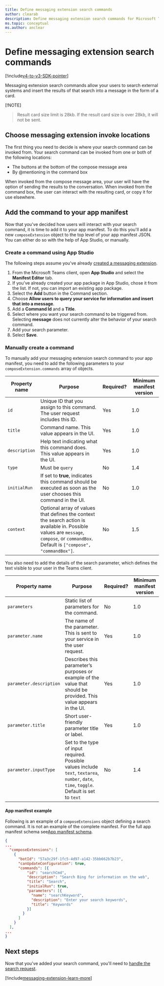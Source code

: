 ```yaml
---
title: Define messaging extension search commands
author: clearab
description: Define messaging extension search commands for Microsoft Teams apps.
ms.topic: conceptual
ms.author: anclear
---
```

# Define messaging extension search commands

[!include[v4-to-v3-SDK-pointer](~/includes/v4-to-v3-pointer-me.md)]

Messaging extension search commands allow your users to search external systems and insert the results of that search into a message in the form of a card.

[!NOTE]
> Result card size limit is 28kb. If the result card size is over 28kb, it will not be sent.

## Choose messaging extension invoke locations

The first thing you need to decide is where your search command can be invoked from. Your search command can be invoked from one or both of the following locations:

* The buttons at the bottom of the compose message area
* By @mentioning in the command box

When invoked from the compose message area, your user will have the option of sending the results to the conversation. When invoked from the command box, the user can interact with the resulting card, or copy it for use elsewhere.

## Add the command to your app manifest

Now that you've decided how users will interact with your search command, it is time to add it to your app manifest. To do this you'll add a new `composeExtension` object to the top level of your app manifest JSON. You can either do so with the help of App Studio, or manually.

### Create a command using App Studio

The following steps assume you've already [created a messaging extension](~/messaging-extensions/how-to/create-messaging-extension.md).

1. From the Microsoft Teams client, open **App Studio** and select the **Manifest Editor** tab.
2. If you've already created your app package in App Studio, chose it from the list. If not, you can import an existing app package.
3. Select the **Add** button in the Command section.
4. Choose **Allow users to query your service for information and insert that into a message**.
5. Add a **Command Id** and a **Title**.
6. Select where you want your search command to be triggered from. Selecting **message** does not currently alter the behavior of your search command.
7. Add your search parameter.
8. Select **Save**.

### Manually create a command

To manually add your messaging extension search command to your app manifest, you need to add the following parameters to your `composeExtension.commands` array of objects.

| Property name | Purpose | Required? | Minimum manifest version |
|---|---|---|---|
| `id` | Unique ID that you assign to this command. The user request includes this ID. | Yes | 1.0 |
| `title` | Command name. This value appears in the UI. | Yes | 1.0 |
| `description` | Help text indicating what this command does. This value appears in the UI. | Yes | 1.0 |
| `type` | Must be `query` | No | 1.4 |
|`initialRun` | If set to **true**, indicates this command should be executed as soon as the user chooses this command in the UI. | No | 1.0 |
| `context` | Optional array of values that defines the context the search action is available in. Possible values are `message`, `compose`, or `commandBox`. Default is `["compose", "commandBox"]`. | No | 1.5 |

You also need to add the details of the search parameter, which defines the text visible to your user in the Teams client.

| Property name | Purpose | Required? | Minimum manifest version |
|---|---|---|---|
| `parameters` | Static list of parameters for the command. | No | 1.0 |
| `parameter.name` | The name of the parameter. This is sent to your service in the user request. | Yes | 1.0 |
| `parameter.description` | Describes this parameter’s purposes or example of the value that should be provided. This value appears in the UI. | Yes | 1.0 |
| `parameter.title` | Short user-friendly parameter title or label. | Yes | 1.0 |
| `parameter.inputType` | Set to the type of input required. Possible values include `text`, `textarea`, `number`, `date`, `time`, `toggle`. Default is set to `text` | No | 1.4 |

#### App manifest example

Following is an example of a `composeExtensions` object defining a search command. It is not an example of the complete manifest. For the full app manifest schema see[App manifest schema](~/resources/schema/manifest-schema.md).

```json
{
...
  "composeExtensions": [
    {
      "botId": "57a3c29f-1fc5-4d97-a142-35bb662b7b23",
      "canUpdateConfiguration": true,
      "commands": [{
          "id": "searchCmd",
          "description": "Search Bing for information on the web",
          "title": "Search",
          "initialRun": true,
          "parameters": [{
            "name": "searchKeyword",
            "description": "Enter your search keywords",
            "title": "Keywords"
          }]
        }
      ]
    }
  ],
...
}
```

## Next steps

Now that you've added your search command, you'll need to [handle the search request](~/messaging-extensions/how-to/search-commands/respond-to-search.md).

[!include[messaging-extension-learn-more](~/includes/messaging-extensions/learn-more.md)]
